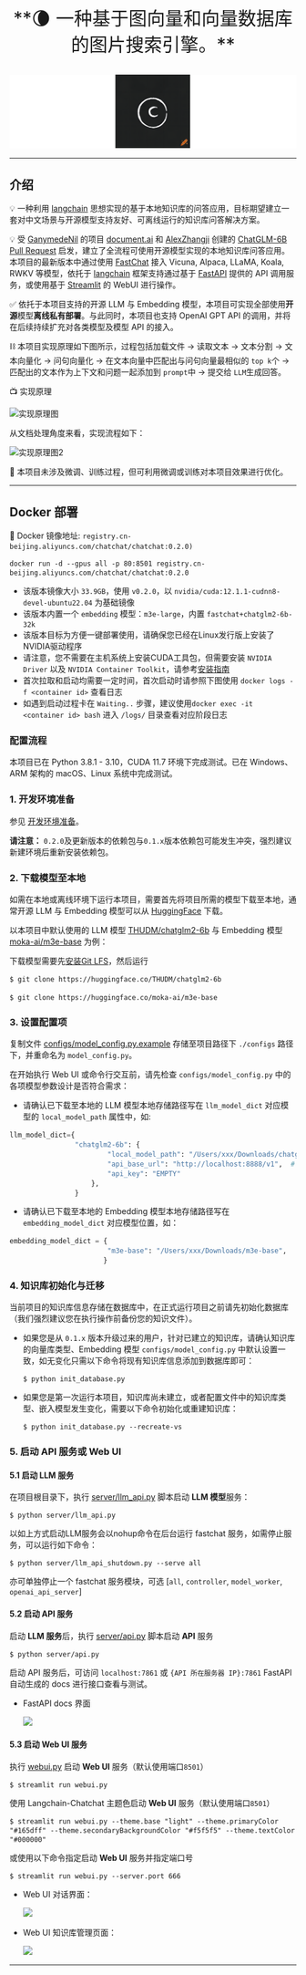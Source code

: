 <div style="text-align: center;">
  <p align="center" style="font-size: 32px;">**🌘 一种基于图向量和向量数据库的图片搜索引擎。**</p>
</div>

![](img/logo.png)

--- 

## 介绍

💡 一种利用 [langchain](https://github.com/hwchase17/langchain) 思想实现的基于本地知识库的问答应用，目标期望建立一套对中文场景与开源模型支持友好、可离线运行的知识库问答解决方案。

💡 受 [GanymedeNil](https://github.com/GanymedeNil) 的项目 [document.ai](https://github.com/GanymedeNil/document.ai) 和 [AlexZhangji](https://github.com/AlexZhangji) 创建的 [ChatGLM-6B Pull Request](https://github.com/THUDM/ChatGLM-6B/pull/216) 启发，建立了全流程可使用开源模型实现的本地知识库问答应用。本项目的最新版本中通过使用 [FastChat](https://github.com/lm-sys/FastChat) 接入 Vicuna, Alpaca, LLaMA, Koala, RWKV 等模型，依托于 [langchain](https://github.com/langchain-ai/langchain) 框架支持通过基于 [FastAPI](https://github.com/tiangolo/fastapi) 提供的 API 调用服务，或使用基于 [Streamlit](https://github.com/streamlit/streamlit) 的 WebUI 进行操作。

✅ 依托于本项目支持的开源 LLM 与 Embedding 模型，本项目可实现全部使用**开源**模型**离线私有部署**。与此同时，本项目也支持 OpenAI GPT API 的调用，并将在后续持续扩充对各类模型及模型 API 的接入。

⛓️ 本项目实现原理如下图所示，过程包括加载文件 -> 读取文本 -> 文本分割 -> 文本向量化 -> 问句向量化 -> 在文本向量中匹配出与问句向量最相似的 `top k`个 -> 匹配出的文本作为上下文和问题一起添加到 `prompt`中 -> 提交给 `LLM`生成回答。

📺 实现原理

![实现原理图](img/langchain+chatglm.png)

从文档处理角度来看，实现流程如下：

![实现原理图2](img/langchain+chatglm2.png)

🚩 本项目未涉及微调、训练过程，但可利用微调或训练对本项目效果进行优化。

---

## Docker 部署

🐳 Docker 镜像地址: `registry.cn-beijing.aliyuncs.com/chatchat/chatchat:0.2.0)`

```shell
docker run -d --gpus all -p 80:8501 registry.cn-beijing.aliyuncs.com/chatchat/chatchat:0.2.0
```

- 该版本镜像大小 `33.9GB`，使用 `v0.2.0`，以 `nvidia/cuda:12.1.1-cudnn8-devel-ubuntu22.04` 为基础镜像
- 该版本内置一个 `embedding` 模型：`m3e-large`，内置 `fastchat+chatglm2-6b-32k`
- 该版本目标为方便一键部署使用，请确保您已经在Linux发行版上安装了NVIDIA驱动程序
- 请注意，您不需要在主机系统上安装CUDA工具包，但需要安装 `NVIDIA Driver` 以及 `NVIDIA Container Toolkit`，请参考[安装指南](https://docs.nvidia.com/datacenter/cloud-native/container-toolkit/latest/install-guide.html)
- 首次拉取和启动均需要一定时间，首次启动时请参照下图使用 `docker logs -f <container id>` 查看日志
- 如遇到启动过程卡在 `Waiting..` 步骤，建议使用`docker exec -it <container id> bash` 进入 `/logs/` 目录查看对应阶段日志

### 配置流程

本项目已在 Python 3.8.1 - 3.10，CUDA 11.7 环境下完成测试。已在 Windows、ARM 架构的 macOS、Linux 系统中完成测试。

### 1. 开发环境准备

参见 [开发环境准备](docs/INSTALL.md)。

**请注意：** `0.2.0`及更新版本的依赖包与`0.1.x`版本依赖包可能发生冲突，强烈建议新建环境后重新安装依赖包。


### 2. 下载模型至本地

如需在本地或离线环境下运行本项目，需要首先将项目所需的模型下载至本地，通常开源 LLM 与 Embedding 模型可以从 [HuggingFace](https://huggingface.co/models) 下载。

以本项目中默认使用的 LLM 模型 [THUDM/chatglm2-6b](https://huggingface.co/THUDM/chatglm2-6b) 与 Embedding 模型 [moka-ai/m3e-base](https://huggingface.co/moka-ai/m3e-base) 为例：

下载模型需要先[安装Git LFS](https://docs.github.com/zh/repositories/working-with-files/managing-large-files/installing-git-large-file-storage)，然后运行

```Shell
$ git clone https://huggingface.co/THUDM/chatglm2-6b

$ git clone https://huggingface.co/moka-ai/m3e-base
```

### 3. 设置配置项

复制文件 [configs/model_config.py.example](configs/model_config.py.example) 存储至项目路径下 `./configs` 路径下，并重命名为 `model_config.py`。

在开始执行 Web UI 或命令行交互前，请先检查 `configs/model_config.py` 中的各项模型参数设计是否符合需求：

- 请确认已下载至本地的 LLM 模型本地存储路径写在 `llm_model_dict` 对应模型的 `local_model_path` 属性中，如:

```python
llm_model_dict={
                "chatglm2-6b": {
                        "local_model_path": "/Users/xxx/Downloads/chatglm2-6b",
                        "api_base_url": "http://localhost:8888/v1",  # "name"修改为fastchat服务中的"api_base_url"
                        "api_key": "EMPTY"
                    },
                }
```

- 请确认已下载至本地的 Embedding 模型本地存储路径写在 `embedding_model_dict` 对应模型位置，如：

```python
embedding_model_dict = {
                        "m3e-base": "/Users/xxx/Downloads/m3e-base",
                       }
```

### 4. 知识库初始化与迁移

当前项目的知识库信息存储在数据库中，在正式运行项目之前请先初始化数据库（我们强烈建议您在执行操作前备份您的知识文件）。

- 如果您是从 `0.1.x` 版本升级过来的用户，针对已建立的知识库，请确认知识库的向量库类型、Embedding 模型 `configs/model_config.py` 中默认设置一致，如无变化只需以下命令将现有知识库信息添加到数据库即可：
    ```shell
    $ python init_database.py
    ``` 
  
- 如果您是第一次运行本项目，知识库尚未建立，或者配置文件中的知识库类型、嵌入模型发生变化，需要以下命令初始化或重建知识库：
    ```shell
    $ python init_database.py --recreate-vs
    ```

### 5. 启动 API 服务或 Web UI

#### 5.1 启动 LLM 服务

在项目根目录下，执行 [server/llm_api.py](server/llm_api.py) 脚本启动 **LLM 模型**服务：

```shell
$ python server/llm_api.py
```

以如上方式启动LLM服务会以nohup命令在后台运行 fastchat 服务，如需停止服务，可以运行如下命令：

```shell
$ python server/llm_api_shutdown.py --serve all 
```

亦可单独停止一个 fastchat 服务模块，可选 [`all`, `controller`, `model_worker`, `openai_api_server`]

#### 5.2 启动 API 服务

启动 **LLM 服务**后，执行 [server/api.py](server/api.py) 脚本启动 **API** 服务

```shell
$ python server/api.py
```

启动 API 服务后，可访问 `localhost:7861` 或 `{API 所在服务器 IP}:7861` FastAPI 自动生成的 docs 进行接口查看与测试。

- FastAPI docs 界面

  ![](img/fastapi_docs_020_0.png)

#### 5.3 启动 Web UI 服务

执行 [webui.py](webui.py) 启动 **Web UI** 服务（默认使用端口`8501`）

```shell
$ streamlit run webui.py
```

使用 Langchain-Chatchat 主题色启动 **Web UI** 服务（默认使用端口`8501`）

```shell
$ streamlit run webui.py --theme.base "light" --theme.primaryColor "#165dff" --theme.secondaryBackgroundColor "#f5f5f5" --theme.textColor "#000000"
```

或使用以下命令指定启动 **Web UI** 服务并指定端口号

```shell
$ streamlit run webui.py --server.port 666
```

- Web UI 对话界面：

  ![](img/webui_0813_0.png)

- Web UI 知识库管理页面：

  ![](img/webui_0813_1.png)

---
